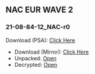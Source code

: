 ## NAC EUR WAVE 2

### 21-08-84-12_NAC-r0
Download (PSA): [Click Here](https://majestic-web.mpsa.com/nas/eu/mjb00/NAC_EU/ovip-int-firmware-version/PSA_ovip-int-firmware-version_21-08-84-12_NAC-r0_NAC_EUR_WAVE2.tar)

- Download (Mirror): [Click Here](https://mega.nz/file/NEhwEZRD#bI2aC8hf4xyRJ1FmVnLLpDW-VkxPA8FuD-ChjFLBtEY)
- Unpacked: [Open](https://mega.nz/folder/0EgCDR5T#OU_4__wdry5bAZRpvEFGHQ)
- Decrypted: [Open](https://mega.nz/folder/QQogiThI#jj8T42on3YfkL-8mkX57FA)
